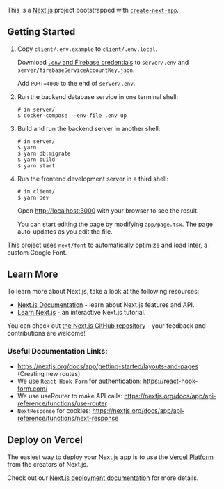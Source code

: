 This is a [Next.js](https://nextjs.org/) project bootstrapped with
[`create-next-app`](https://github.com/vercel/next.js/tree/canary/packages/create-next-app).

## Getting Started

1. Copy `client/.env.example` to `client/.env.local`.

   Download
   [`.env` and Firebase credentials](https://drive.google.com/drive/u/2/folders/1r9w9NFSBFmobQsJ4yXhOwaMRgGMGVs9X)
   to `server/.env` and `server/firebaseServiceAccountKey.json`.

   Add `PORT=4000` to the end of `server/.env`.

2. Run the backend database service in one terminal shell:

   ```shell
   # in server/
   $ docker-compose --env-file .env up
   ```

3. Build and run the backend server in another shell:

   ```shell
   # in server/
   $ yarn
   $ yarn db:migrate
   $ yarn build
   $ yarn start
   ```

4. Run the frontend development server in a third shell:

   ```shell
   # in client/
   $ yarn dev
   ```

   Open [http://localhost:3000](http://localhost:3000) with your browser to see the result.

   You can start editing the page by modifying `app/page.tsx`. The page auto-updates as you edit the
   file.

This project uses [`next/font`](https://nextjs.org/docs/basic-features/font-optimization) to
automatically optimize and load Inter, a custom Google Font.

## Learn More

To learn more about Next.js, take a look at the following resources:

- [Next.js Documentation](https://nextjs.org/docs) - learn about Next.js features and API.
- [Learn Next.js](https://nextjs.org/learn) - an interactive Next.js tutorial.

You can check out [the Next.js GitHub repository](https://github.com/vercel/next.js/) - your
feedback and contributions are welcome!

### Useful Documentation Links:

- https://nextjs.org/docs/app/getting-started/layouts-and-pages (Creating new routes)
- We use `React-Hook-Form` for authentication: https://react-hook-form.com/
- We use useRouter to make API calls: https://nextjs.org/docs/app/api-reference/functions/use-router
- `NextResponse` for cookies: https://nextjs.org/docs/app/api-reference/functions/next-response

## Deploy on Vercel

The easiest way to deploy your Next.js app is to use the
[Vercel Platform](https://vercel.com/new?utm_medium=default-template&filter=next.js&utm_source=create-next-app&utm_campaign=create-next-app-readme)
from the creators of Next.js.

Check out our [Next.js deployment documentation](https://nextjs.org/docs/deployment) for more
details.
